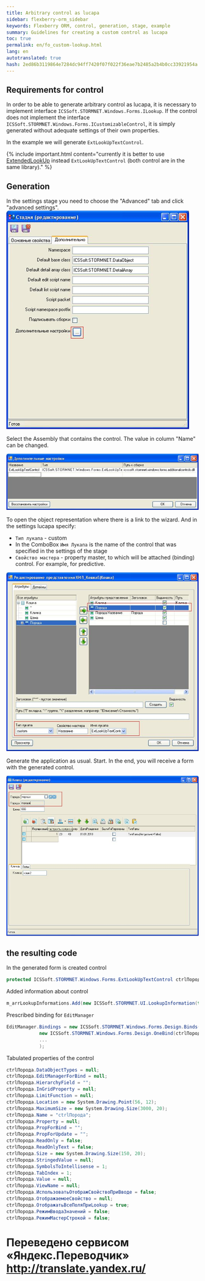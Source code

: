 ```yaml
--- 
title: Arbitrary control as lucapa 
sidebar: flexberry-orm_sidebar 
keywords: Flexberry ORM, control, generation, stage, example 
summary: Guidelines for creating a custom control as lucapa 
toc: true 
permalink: en/fo_custom-lookup.html 
lang: en 
autotranslated: true 
hash: 2ed86b3119864e7284dc94ff7420f07f022f36eae7b2485a2b4b0cc33921954a 
--- 
```


## Requirements for control 

In order to be able to generate arbitrary control as lucapa, it is necessary to implement interface `ICSSoft.STORMNET.Windows.Forms.ILookup`. If the control does not implement the interface `ICSSoft.STORMNET.Windows.Forms.ICustomizableControl`, it is simply generated without adequate settings of their own properties. 

In the example we will generate `ExtLookUpTextControl`. 

{% include important.html content="currently it is better to use [ExtendedLookUp](fw_extended-lookup.html) instead `ExtLookUpTextControl` (both control are in the same library)." %} 

## Generation 

In the settings stage you need to choose the "Advanced" tab and click "advanced settings". 
![](/images/pages/products/flexberry-orm/additional-features/i-lookup1.JPG) 

Select the Assembly that contains the control. 
The value in column "Name" can be changed. 

![](/images/pages/products/flexberry-orm/additional-features/i-lookup2.JPG) 

To open the object representation where there is a link to the wizard. And in the settings lucapa specify: 

* `Тип лукапа` - custom 
* In the ComboBox `Имя Лукапа` is the name of the control that was specified in the settings of the stage 
* `Свойство мастера` - property master, to which will be attached (binding) control. For example, for predictive. 

![](/images/pages/products/flexberry-orm/additional-features/i-lookup3.JPG) 

Generate the application as usual. Start. In the end, you will receive a form with the generated control. 

![](/images/pages/products/flexberry-orm/additional-features/i-lookup4.JPG) 

## the resulting code 

In the generated form is created control 

```csharp
protected ICSSoft.STORMNET.Windows.Forms.ExtLookUpTextControl ctrlПорода;
``` 

Added information about control 

```csharp
m_arrLookupInformations.Add(new ICSSoft.STORMNET.UI.LookupInformation(this.ctrlПорода, "Breed", "STORMCASE.STORMNET.Generator.SerializeNewEditForm/EditPanel(Panel)/ctrlПорода(Ext" + "LookUpTextControl)", null));
``` 

Prescribed binding for `EditManager` 

```csharp
EditManager.Bindings = new ICSSoft.STORMNET.Windows.Forms.Design.Binds("Kilkuskie", typeof(IIS.КошкиСЛапами.Кошка), new ICSSoft.STORMNET.Windows.Forms.Design.OneBind[] {
            new ICSSoft.STORMNET.Windows.Forms.Design.OneBind(ctrlПорода, typeof(ICSSoft.STORMNET.Windows.Forms.ExtLookUpTextControl), "Value", null, "Breed"),
            ...
            );
``` 

Tabulated properties of the control 

```csharp
ctrlПорода.DataObjectTypes = null;
ctrlПорода.EditManagerForBind = null;
ctrlПорода.HierarchyField = "";
ctrlПорода.InGridProperty = null;
ctrlПорода.LimitFunction = null;
ctrlПорода.Location = new System.Drawing.Point(56, 12);
ctrlПорода.MaximumSize = new System.Drawing.Size(3000, 20);
ctrlПорода.Name = "ctrlПорода";
ctrlПорода.Property = null;
ctrlПорода.PropForBind = "";
ctrlПорода.PropForUpdate = "";
ctrlПорода.ReadOnly = false;
ctrlПорода.ReadOnlyText = false;
ctrlПорода.Size = new System.Drawing.Size(150, 20);
ctrlПорода.StringedValue = null;
ctrlПорода.SymbolsToIntellisense = 1;
ctrlПорода.TabIndex = 1;
ctrlПорода.Value = null;
ctrlПорода.ViewName = null;
ctrlПорода.ИспользоватьОтображСвойствоПриВводе = false;
ctrlПорода.ОтображаемоеСвойство = null;
ctrlПорода.ОтображатьВсеПоляПриLookup = true;
ctrlПорода.РежимВводаЗначений = false;
ctrlПорода.РежимМастерСтрокой = false;
``` 



 # Переведено сервисом «Яндекс.Переводчик» http://translate.yandex.ru/